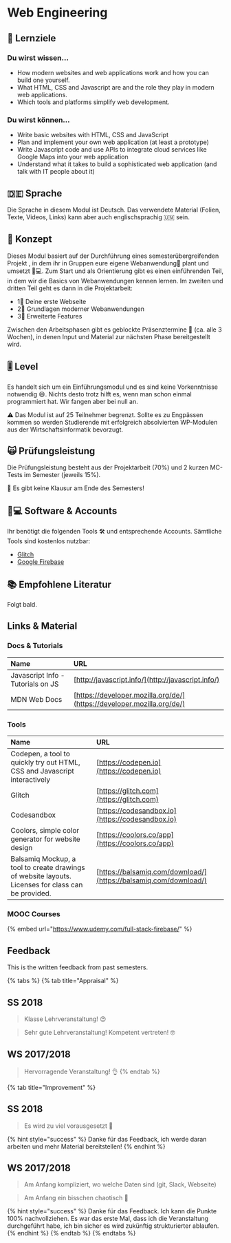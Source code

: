 # Web Engineering

## 🎯 Lernziele <a id="learning-objectives"></a>

### Du wirst wissen...

* How modern websites and web applications work and how you can build one yourself.
* What HTML, CSS and Javascript are and the role they play in modern web applications.
* Which tools and platforms simplify web development.

### Du wirst können...

* Write basic websites with HTML, CSS and JavaScript
* Plan and implement your own web application \(at least a prototype\)
* Write Javascript code and use APIs to integrate cloud services like Google Maps into your web application
* Understand what it takes to build a sophisticated web application \(and talk with IT people about it\)

## 🇩🇪 Sprache

Die Sprache in diesem Modul ist Deutsch. Das verwendete Material \(Folien, Texte, Videos, Links\) kann aber auch englischsprachig 🇺🇲 sein.

## 📃 Konzept <a id="concept"></a>

Dieses Modul basiert auf der Durchführung eines semesterübergreifenden Projekt , in dem ihr in Gruppen eure eigene Webanwendung📱 plant und umsetzt 👩💻. Zum Start und als Orientierung gibt es einen einführenden Teil, in dem wir die Basics von Webanwendungen kennen lernen. Im zweiten und dritten Teil geht es dann in die Projektarbeit:

* 1⃣ Deine erste Webseite
* 2⃣ Grundlagen moderner Webanwendungen
* 3⃣ Erweiterte Features

Zwischen den Arbeitsphasen gibt es geblockte Präsenztermine 📆 \(ca. alle 3 Wochen\), in denen Input und Material zur nächsten Phase bereitgestellt wird.

## 🎚 Level <a id="level"></a>

Es handelt sich um ein Einführungsmodul und es sind keine Vorkenntnisse notwendig 😄. Nichts desto trotz hilft es, wenn man schon einmal programmiert hat. Wir fangen aber bei null an.

⚠ Das Modul ist auf 25 Teilnehmer begrenzt. Sollte es zu Engpässen kommen so werden Studierende mit erfolgreich absolvierten WP-Modulen aus der Wirtschaftsinformatik bevorzugt.

## 🙀 Prüfungsleistung <a id="examination"></a>

Die Prüfungsleistung besteht aus der Projektarbeit \(70%\) und 2 kurzen MC-Tests im Semester \(jeweils 15%\).

🤟 Es gibt keine Klausur am Ende des Semesters!

## 👩💻 Software & Accounts <a id="software-and-accounts"></a>

Ihr benötigt die folgenden Tools 🛠 und entsprechende Accounts. Sämtliche Tools sind kostenlos nutzbar:

* [Glitch](https://glitch.me)
* [Google Firebase](https://firebase.google.com/)

## 📚 Empfohlene Literatur 

Folgt bald.



## Links & Material

### Docs & Tutorials

| Name | URL |
| :--- | :--- |
| Javascript Info - Tutorials on JS | [http://javascript.info/](http://javascript.info/) |
| MDN Web Docs | [https://developer.mozilla.org/de/](https://developer.mozilla.org/de/) |

### Tools

| **Name** | **URL** |
| :--- | :--- |
| Codepen, a tool to quickly try out HTML, CSS and Javascript interactively | [https://codepen.io](https://codepen.io) |
| Glitch | [https://glitch.com](https://glitch.com) |
| Codesandbox | [https://codesandbox.io](https://codesandbox.io) |
| Coolors, simple color generator for website design | [https://coolors.co/app](https://coolors.co/app) |
| Balsamiq Mockup, a tool to create drawings of website layouts. Licenses for class can be provided. | [https://balsamiq.com/download/](https://balsamiq.com/download/) |

### MOOC Courses

{% embed url="https://www.udemy.com/full-stack-firebase/" %}

## Feedback

This is the written feedback from past semesters.

{% tabs %}
{% tab title="Appraisal" %}
## SS 2018

> Klasse Lehrveranstaltung! 😍

> Sehr gute Lehrveranstaltung! Kompetent vertreten! 🤓

## WS 2017/2018

> Hervorragende Veranstaltung! 👌
{% endtab %}

{% tab title="Improvement" %}
## SS 2018

> Es wird zu viel vorausgesetzt 🥺

{% hint style="success" %}
Danke für das Feedback, ich werde daran arbeiten und mehr Material bereitstellen!
{% endhint %}

## WS 2017/2018

> Am Anfang kompliziert, wo welche Daten sind \(git, Slack, Webseite\)

> Am Anfang ein bisschen chaotisch 😬

{% hint style="success" %}
Danke für das Feedback. Ich kann die Punkte 100% nachvollziehen. Es war das erste Mal, dass ich die Veranstaltung durchgeführt habe, ich bin sicher es wird zukünftig strukturierter ablaufen.
{% endhint %}
{% endtab %}
{% endtabs %}

